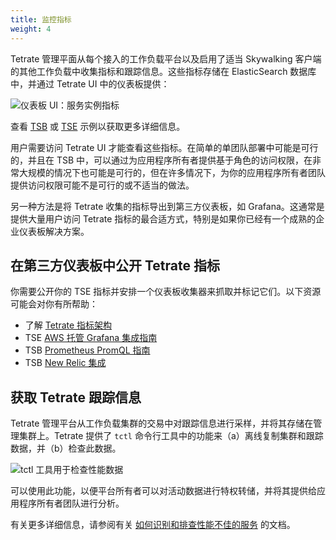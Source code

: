 ```yaml
---
title: 监控指标
weight: 4
---
```


Tetrate 管理平面从每个接入的工作负载平台以及启用了适当 Skywalking 客户端的其他工作负载中收集指标和跟踪信息。这些指标存储在 ElasticSearch 数据库中，并通过 Tetrate UI 中的仪表板提供：

![仪表板 UI：服务实例指标](../images/metrics-1.png)

查看 [TSB](../../../quickstart/observability) 或 [TSE](https://docs.tetrate.io/service-express/getting-started/observability) 示例以获取更多详细信息。

用户需要访问 Tetrate UI 才能查看这些指标。在简单的单团队部署中可能是可行的，并且在 TSB 中，可以通过为应用程序所有者提供基于角色的访问权限，在非常大规模的情况下也可能是可行的，但在许多情况下，为你的应用程序所有者团队提供访问权限可能不是可行的或不适当的做法。

另一种方法是将 Tetrate 收集的指标导出到第三方仪表板，如 Grafana。这通常是提供大量用户访问 Tetrate 指标的最合适方式，特别是如果你已经有一个成熟的企业仪表板解决方案。

## 在第三方仪表板中公开 Tetrate 指标

你需要公开你的 TSE 指标并安排一个仪表板收集器来抓取并标记它们。以下资源可能会对你有所帮助：

- 了解 [Tetrate 指标架构](https://docs.tetrate.io/service-bridge/operations/telemetry)
- TSE [AWS 托管 Grafana 集成指南](https://docs.tetrate.io/service-express/integrations/grafana)
- TSB [Prometheus PromQL 指南](https://docs.tetrate.io/service-bridge/howto/promql-using-skywalking)
- TSB [New Relic 集成](https://docs.tetrate.io/service-bridge/operations/telemetry/new_relic)

## 获取 Tetrate 跟踪信息

Tetrate 管理平台从工作负载集群的交易中对跟踪信息进行采样，并将其存储在管理集群上。Tetrate 提供了 `tctl` 命令行工具中的功能来（a）离线复制集群和跟踪数据，并（b）检查此数据。

![tctl 工具用于检查性能数据](../images/tctl-service.png)

可以使用此功能，以便平台所有者可以对活动数据进行特权转储，并将其提供给应用程序所有者团队进行分析。

有关更多详细信息，请参阅有关 [如何识别和排查性能不佳的服务](../../../troubleshooting/identify-underperforming-services) 的文档。